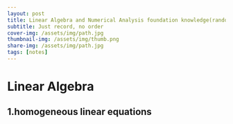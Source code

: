 ```yaml
---
layout: post
title: Linear Algebra and Numerical Analysis foundation knowledge(random)
subtitle: Just record, no order
cover-img: /assets/img/path.jpg
thumbnail-img: /assets/img/thumb.png
share-img: /assets/img/path.jpg
tags: [notes]
---
```


# Linear Algebra

##  1.homogeneous linear equations

